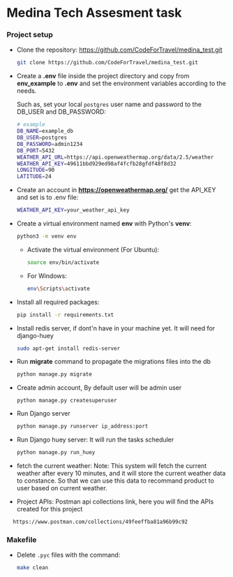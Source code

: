 # Medina Tech Assesment task 

### Project setup

- Clone the repository: https://github.com/CodeForTravel/medina_test.git

  ```bash
  git clone https://github.com/CodeForTravel/medina_test.git
  ```

- Create a **.env** file inside the project directory and copy from **env_example** to **.env** and set the environment variables according to the needs.

  Such as, set your local `postgres` user name and password to the DB_USER and DB_PASSWORD:

  ```bash
  # example
  DB_NAME=example_db
  DB_USER=postgres
  DB_PASSWORD=admin1234
  DB_PORT=5432
  WEATHER_API_URL=https://api.openweathermap.org/data/2.5/weather
  WEATHER_API_KEY=49611bbd929ed98af4fcfb28gfdf48f8d32
  LONGITUDE=90
  LATITUDE=24
  ```

- Create an account in **https://openweathermap.org/** get the API_KEY and set is to .env file:

  ```bash
  WEATHER_API_KEY=your_weather_api_key
  ```

- Create a virtual environment named **env** with Python's **venv**:

  ```bash
  python3 -m venv env
  ```

  - Activate the virtual environment (For Ubuntu):
    ```bash
    source env/bin/activate
    ```
  - For Windows:
    ```bash
    env\Scripts\activate
    ```

- Install all required packages:

  ```bash
  pip install -r requirements.txt
  ```

- Install redis server, if dont'n have in your machine yet. It will need for django-huey

  ```bash
  sudo apt-get install redis-server
  ```

- Run **migrate** command to propagate the migrations files into the db

  ```bash
  python manage.py migrate
  ```

- Create admin account, By default user will be admin user

  ```
  python manage.py createsuperuser
  ```

- Run Django server

  ```bash
  python manage.py runserver ip_address:port
  ```

- Run Django huey server: It will run the tasks scheduler

  ```bash
  python manage.py run_huey
  ```

- fetch the current weather:
  Note: This system will fetch the current weather after every 10 minutes, and it will store the current weather data to constance. So that we can use this data to recommand product to user based on current weather.

- Project APIs: Postman api collections link, here you will find the APIs created for this project
```bash
  https://www.postman.com/collections/49feeffba81a96b99c92
  ```



### Makefile

- Delete `.pyc` files with the command:

  ```bash
  make clean
  ```
